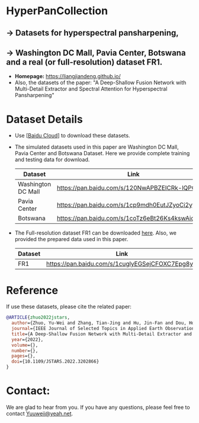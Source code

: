 # HyperPanCollection

## -> Datasets for hyperspectral pansharpening, 
## -> Washington DC Mall, Pavia Center, Botswana and a real (or full-resolution) dataset FR1.

* **Homepage:** https://liangjiandeng.github.io/ 
* Also, the datasets of the paper: "A Deep-Shallow Fusion Network with Multi-Detail Extractor and Spectral Attention for Hyperspectral Pansharpening"



# Dataset Details

* Use [[Baidu Cloud](https://pan.baidu.com/pcloud/home)] to download these datasets.

* The simulated datasets used in this paper are Washington DC Mall, Pavia Center and Botswana Dataset. Here we provide complete training and testing data for download.

  | Dataset            | Link                                            | Password |
  | ------------------ | ----------------------------------------------- | -------- |
  | Washington DC Mall | https://pan.baidu.com/s/120NwAPBZEICRk-lQPCl8Rg | ap12     |
  | Pavia Center       | https://pan.baidu.com/s/1cp9mdh0EutJZyoCi2yyWZw | g118     |
  | Botswana           | https://pan.baidu.com/s/1coTz6eBt26Ks4kswAio2Fw | 1w6e     |

* The Full-resolution dataset FR1 can be downloaded [here](https://openremotesensing.net/hyperspectral-pansharpening-challenge/). Also, we provided the prepared data used in this paper.

  | Dataset | Link                                            | Password |
  | ------- | ----------------------------------------------- | -------- |
  | FR1     | https://pan.baidu.com/s/1cuglyEGSejCFOXC7Epg8yQ | 3951     |

  

# Reference

If use these datasets, please cite the related paper:

```bibtex
@ARTICLE{zhuo2022jstars,
  author={Zhuo, Yu-Wei and Zhang, Tian-Jing and Hu, Jin-Fan and Dou, Hong-Xia and Huang, Ting-Zhu and Deng, Liang-Jian},
  journal={IEEE Journal of Selected Topics in Applied Earth Observations and Remote Sensing}, 
  title={A Deep-Shallow Fusion Network with Multi-Detail Extractor and Spectral Attention for Hyperspectral Pansharpening}, 
  year={2022},
  volume={},
  number={},
  pages={},
  doi={10.1109/JSTARS.2022.3202866}
}
```





# Contact:

We are glad to hear from you. If you have any questions, please feel free to contact Yuuweii@yeah.net.









